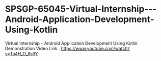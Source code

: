 # SPSGP-65045-Virtual-Internship---Android-Application-Development-Using-Kotlin
Virtual Internship - Android Application Development Using Kotlin
Demonstration Video Link : https://www.youtube.com/watch?v=Ta4H_O_8s9Y
